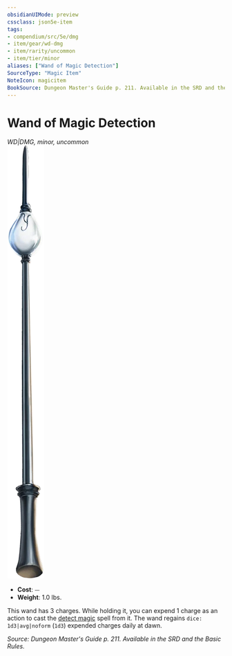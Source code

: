 ```yaml
---
obsidianUIMode: preview
cssclass: json5e-item
tags:
- compendium/src/5e/dmg
- item/gear/wd-dmg
- item/rarity/uncommon
- item/tier/minor
aliases: ["Wand of Magic Detection"]
SourceType: "Magic Item"
NoteIcon: magicitem
BookSource: Dungeon Master's Guide p. 211. Available in the SRD and the Basic Rules.
---
```

# Wand of Magic Detection
*WD|DMG, minor, uncommon*  
![](https://raw.githubusercontent.com/5etools-mirror-2/5etools-img/main/items/DMG/Wand%20of%20Magic%20Detection.webp#right)  

- **Cost**: ⏤
- **Weight**: 1.0 lbs.

This wand has 3 charges. While holding it, you can expend 1 charge as an action to cast the [detect magic](/3-Mechanics/CLI/spells/detect-magic.md) spell from it. The wand regains `dice: 1d3|avg|noform` (`1d3`) expended charges daily at dawn.

*Source: Dungeon Master's Guide p. 211. Available in the SRD and the Basic Rules.*
